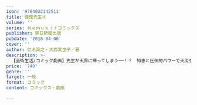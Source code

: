 ```yaml
---
isbn: '9784022142511'
title: 僕僕先生④
volume: ''
series: Ｎｅｍｕｋｉ＋コミックス
publisher: 朝日新聞出版
pubdate: '2018-04-06'
cover: ''
author: 仁木英之・大西実生子／著
description: >-
  【芸術生活/コミック劇画】先生が天界に帰ってしまう──！？　知恵と圧倒的パワーで天災を収束させた人間たちに、天界が袂を分かつ決定を下した。僕僕はそれに従うのか！？　新文庫の大人気シリーズ『僕僕先生』の大好評コミカライズで、僕僕と王弁の未来を描く最終巻。
price: '740'
genre: ''
target: 一般
format: コミック
content: コミックス・劇画

---
```

